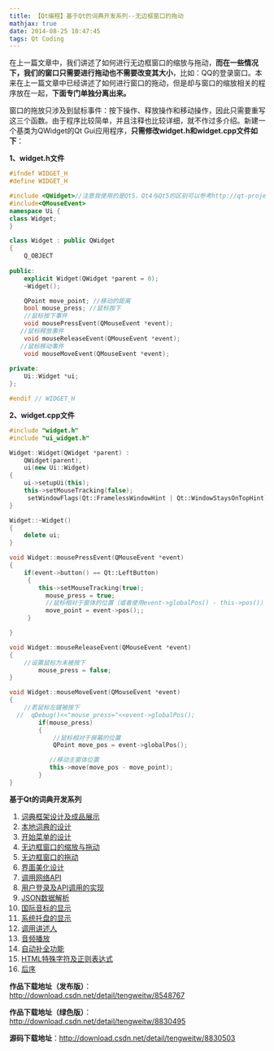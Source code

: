 ```yaml
---
title: 【Qt编程】基于Qt的词典开发系列--无边框窗口的拖动
mathjax: true
date: 2014-08-25 10:47:45
tags: Qt Coding
---
```




​    在上一篇文章中，我们讲述了如何进行无边框窗口的缩放与拖动，**而在一些情况下，我们的窗口只需要进行拖动也不需要改变其大小**，比如：QQ的登录窗口。本来在上一篇文章中已经讲述了如何进行窗口的拖动，但是却与窗口的缩放相关的程序放在一起，**下面专门单独分离出来。**

​    窗口的拖放只涉及到鼠标事件：按下操作、释放操作和移动操作，因此只需要重写这三个函数。由于程序比较简单，并且注释也比较详细，就不作过多介绍。新建一个基类为QWidget的Qt Gui应用程序，**只需修改widget.h和widget.cpp文件如下**：

**1、widget.h文件**



```cpp
#ifndef WIDGET_H
#define WIDGET_H

#include <QWidget>//注意我使用的是Qt5，Qt4与Qt5的区别可以参考http://qt-project.org/wiki/Transition_from_Qt_4.x_to_Qt5
#include<QMouseEvent>
namespace Ui {
class Widget;
}

class Widget : public QWidget
{
    Q_OBJECT
    
public:
    explicit Widget(QWidget *parent = 0);
    ~Widget();

    QPoint move_point; //移动的距离
    bool mouse_press; //鼠标按下
    //鼠标按下事件
    void mousePressEvent(QMouseEvent *event);
   //鼠标释放事件
    void mouseReleaseEvent(QMouseEvent *event);
   //鼠标移动事件
    void mouseMoveEvent(QMouseEvent *event);
    
private:
    Ui::Widget *ui;
};

#endif // WIDGET_H
```



**2、widget.cpp文件**



```cpp
#include "widget.h"
#include "ui_widget.h"

Widget::Widget(QWidget *parent) :
    QWidget(parent),
    ui(new Ui::Widget)
{
    ui->setupUi(this);
    this->setMouseTracking(false);
     setWindowFlags(Qt::FramelessWindowHint | Qt::WindowStaysOnTopHint);//设置主窗口无边框
}

Widget::~Widget()
{
    delete ui;
}

void Widget::mousePressEvent(QMouseEvent *event)
{
    if(event->button() == Qt::LeftButton)
     {
        this->setMouseTracking(true);
          mouse_press = true;
          //鼠标相对于窗体的位置（或者使用event->globalPos() - this->pos()）
          move_point = event->pos();;
     }

}

void Widget::mouseReleaseEvent(QMouseEvent *event)
{
    //设置鼠标为未被按下
        mouse_press = false;
}

void Widget::mouseMoveEvent(QMouseEvent *event)
{
    //若鼠标左键被按下
  //  qDebug()<<"mouse_press="<<event->globalPos();
        if(mouse_press)
        {
            //鼠标相对于屏幕的位置
            QPoint move_pos = event->globalPos();

           //移动主窗体位置
           this->move(move_pos - move_point);
        }
}
```





**基于Qt的词典开发系列**

1. [词典框架设计及成品展示](http://blog.csdn.net/tengweitw/article/details/44757875)
2. [本地词典的设计](http://blog.csdn.net/tengweitw/article/details/45014771)
3. [开始菜单的设计](http://blog.csdn.net/tengweitw/article/details/45099867)
4. [无边框窗口的缩放与拖动](http://blog.csdn.net/tengweitw/article/details/38758051)
5. [无边框窗口的拖动](http://blog.csdn.net/tengweitw/article/details/38817595)
6. [界面美化设计](http://blog.csdn.net/tengweitw/article/details/45223931)
7. [调用网络API](http://blog.csdn.net/tengweitw/article/details/45484803)
8. [用户登录及API调用的实现](http://blog.csdn.net/tengweitw/article/details/45932429)
9. [JSON数据解析](http://blog.csdn.net/tengweitw/article/details/45932429)
10. [国际音标的显示](http://blog.csdn.net/tengweitw/article/details/23294533)
11. [系统托盘的显示](http://blog.csdn.net/tengweitw/article/details/38237203)
12. [调用讲述人](http://blog.csdn.net/tengweitw/article/details/38306803)
13. [音频播放](http://blog.csdn.net/tengweitw/article/details/38555787)
14. [自动补全功能](http://blog.csdn.net/tengweitw/article/details/38689745)
15. [HTML特殊字符及正则表达式](http://blog.csdn.net/tengweitw/article/details/38734201)
16. [后序](http://blog.csdn.net/tengweitw/article/details/46563781)

**作品下载地址（发布版）**：http://download.csdn.net/detail/tengweitw/8548767

**作品下载地址（绿色版）**：http://download.csdn.net/detail/tengweitw/8830495

**源码下载地址**：http://download.csdn.net/detail/tengweitw/8830503

















